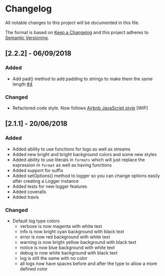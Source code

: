 # Changelog
All notable changes to this project will be documented in this file.

The format is based on [Keep a Changelog](http://keepachangelog.com/en/1.0.0/)
and this project adheres to [Semantic Versioning](http://semver.org/spec/v2.0.0.html).

## [2.2.2] - 06/09/2018

### Added
- Add pad() method to add padding to strings to make them the same length [#4](https://github.com/HamiStudios/footstep/issues/4)

### Changed
- Refactored code style. Now follows [Airbnb JavaScript style](https://github.com/airbnb/javascript) [WIP]

## [2.1.1] - 20/06/2018

### Added
- Added ability to use functions for logs as well as streams
- Added new bright and bright background colors and some new styles
- Added ability to use literals in `formats` which will just replace the expression in `format` as well as having functions
- Added support for suffix
- Added setOptions() method to logger so you can change options easily after creating a Logger instance
- Added tests for new logger features
- Added coveralls
- Added travis

### Changed
- Default log type colors
  + verbose is now magenta with white text
  + info is now bright cyan background with black text
  + error is now red background with white text
  + warning is now bright yellow background with black text
  + notice is now blue background with white text
  + debug is now white background with black text
  + log is still the same with no color
  + all logs now have spaces before and after the type to allow a more defined color
